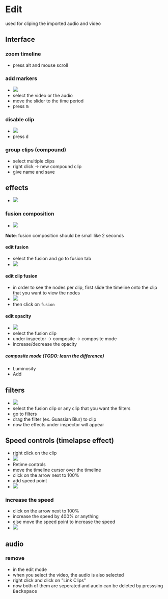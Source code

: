 # Edit

used for cliping the imported audio and video

## Interface

### zoom timeline

- press alt and mouse scroll

### add markers

- <img src="./images/markers.png" />
- select the video or the audio
- move the slider to the time period
- press <kbd>m</kbd>

### disable clip

- <img src="./images/edit-disable-clip.png" />
- press <kbd>d</kbd>

### group clips (compound)

- select multiple clips
- right click -> new compound clip
- give name and save

## effects

- <img src="./images/effects-menu.png" />

### fusion composition

- <img src="./images/fusion-composition.png" />

**Note**: fusion composition should be small like 2 seconds

#### edit fusion

- select the fusion and go to fusion tab
- <img src="./images/fusion-edit-mode.png" />

#### edit clip fusion

- in order to see the nodes per clip, first slide the timeline onto the clip that you want to view the nodes
- <img src="./images/how-to-select-or-view-nodes-per-clip.png" />
- then click on `fusion`

#### edit opacity

- <img src="./images/edit-fusion-composition-opacity.png" />
- select the fusion clip
- under inspector -> composite -> composite mode
- increase/decrease the opacity

##### composite mode (TODO: learn the difference)

- Luminosity
- Add

## filters

- <img src="./images/edit-add-filter.png" />
- select the fusion clip or any clip that you want the filters
- go to filters
- drag the filter (ex. Guassian Blur) to clip
- now the effects under inspector will appear

## Speed controls (timelapse effect)

- right click on the clip
- <img src="./images/retime-controls.png" />
- Retime controls
- move the timeline cursor over the timeline
- click on the arrow next to 100%
- add speed point
- <img src="./images/retime-add-speed-point.png" />

### increase the speed

- click on the arrow next to 100%
- increase the speed by 400% or anything
- else move the speed point to increase the speed
- <img src="./images/set-speed-time-percentage.png" />

## audio

### remove

- in the edit mode
- when you select the video, the audio is also selected
- right click and click on "Link Clips"
- now both of them are seperated and audio can be deleted by presssing <kbd>Backspace</kbd>

